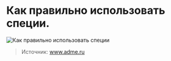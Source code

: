 # Как правильно использовать специи.
![Как правильно использовать специи](/images/Kulinar/Sovet/specii.jpg 'Как правильно использовать специи')

> Источник: www.adme.ru

